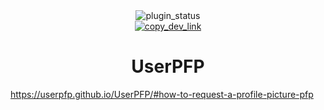 <!--
    * This file was autogenerated, do not modify it directly
    * https://github.com/nexpid/BunnyPlugins/tree/feat/improve-workspace/scripts/build/modules/readmes.ts
-->

<div align="center">
<img alt="plugin_status" src="https://img.shields.io/badge/plugin_status-finished-a6da95?style=for-the-badge&labelColor=24273a" />
<br/>
<a href="https://dev.bunny.nexpid.xyz/usrpfp"><img alt="copy_dev_link" src="https://img.shields.io/badge/copy_dev_link-1e2030?style=for-the-badge" /></a>
</div>

<h1 align="center">UserPFP</h1>

https://userpfp.github.io/UserPFP/#how-to-request-a-profile-picture-pfp
